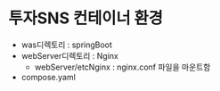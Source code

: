 # 투자SNS 컨테이너 환경
* was디렉토리 : springBoot
* webServer디렉토리 : Nginx
  * webServer/etcNginx : nginx.conf 파일을 마운트함
* compose.yaml
